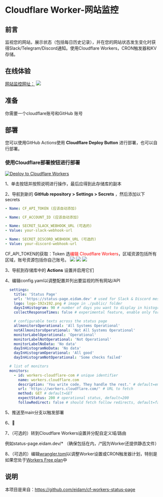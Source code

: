 # Cloudflare Worker-网站监控

## 前言
监视您的网站，展示状态（包括每日历史记录），并在您的网站状态发生变化时获得Slack/Telegram/Discord通知。使用Cloudflare Workers，CRON触发器和KV存储。

## 在线体验
[网站监控网址：](https://cf-workers-status-page-production.qikaile.workers.dev/)
![](https://cdn.jsdelivr.net/gh/Qikaile/cdn/img/status_page.png)

## 准备
你需要一个cloudflare账号和GitHub 账号

## 部署
您可以使用GitHub Actions使用 **Cloudflare Deploy Button** 进行部署，也可以自行部署。

### 使用Cloudflare部署按钮进行部署
[![Deploy to Cloudflare Workers](https://camo.githubusercontent.com/1f3d0b4d44a2c3f12c78bd02bae907169430e04d728006db9f97a4befa64c886/68747470733a2f2f6465706c6f792e776f726b6572732e636c6f7564666c6172652e636f6d2f627574746f6e3f706169643d74727565)](https://deploy.workers.cloudflare.com/?url=https://github.com/eidam/cf-workers-status-page)

1、单击按钮并按照说明进行操作，最后应得到此存储库的副本

2、导航到新的 **GitHub repository &gt; Settings &gt; Secrets** ，然后添加以下secrets
```yaml
- Name: CF_API_TOKEN (应该自动添加)

- Name: CF_ACCOUNT_ID (应该自动添加)

- Name: SECRET_SLACK_WEBHOOK_URL (可选的)
- Value: your-slack-webhook-url

- Name: SECRET_DISCORD_WEBHOOK_URL (可选的)
- Value: your-discord-webhook-url

```
CF_API_TOKEN的获取：Token 选<font color=red>编辑 Cloudflare Workers</font>，区域资源包括所有区域，账号资源包括你自己账号。
![](https://cdn.jsdelivr.net/gh/Qikaile/cdn/img/2021-02-25-01.png)
![](https://cdn.jsdelivr.net/gh/Qikaile/cdn/img/2021-02-25-02.png)
![](https://cdn.jsdelivr.net/gh/Qikaile/cdn/img/2021-02-25-03.png)

3、导航到存储库中的 **Actions** 设置并启用它们

4、编辑config.yaml以调整配置并列出要监视的所有网站/API

 ```yaml
   settings:
     title: 'Status Page'
     url: 'https://status-page.eidam.dev' # used for Slack & Discord messages
     logo: logo-192x192.png # image in ./public/ folder
     daysInHistogram: 90 # number of days you want to display in histogram
     collectResponseTimes: false # experimental feature, enable only for <5 monitors or on paid plans

     # configurable texts across the status page
     allmonitorsOperational: 'All Systems Operational'
     notAllmonitorsOperational: 'Not All Systems Operational'
     monitorLabelOperational: 'Operational'
     monitorLabelNotOperational: 'Not Operational'
     monitorLabelNoData: 'No data'
     dayInHistogramNoData: 'No data'
     dayInHistogramOperational: 'All good'
     dayInHistogramNotOperational: 'Some checks failed'

   # list of monitors
   monitors:
     - id: workers-cloudflare-com # unique identifier
       name: workers.cloudflare.com
       description: 'You write code. They handle the rest.' # default=empty
       url: 'https://workers.cloudflare.com/' # URL to fetch
       method: GET # default=GET
       expectStatus: 200 # operational status, default=200
       followRedirect: false # should fetch follow redirects, default=false
   ```

5、推送至main分支以触发部署

6、🎉

7、（可选的）转到Cloudflare Workers设置并分配自定义域/路由

例如status-page.eidam.dev/* （确保包括在内，/*因为Worker还提供静态文件）

8、（可选的）编辑[wrangler.toml](./wrangler.toml)以调整Worker设置或CRON触发器计划，特别是如果您处于[Workers Free plan](#workers-kv-free-tier)中

## 说明
本项目是来自：https://github.com/eidam/cf-workers-status-page
